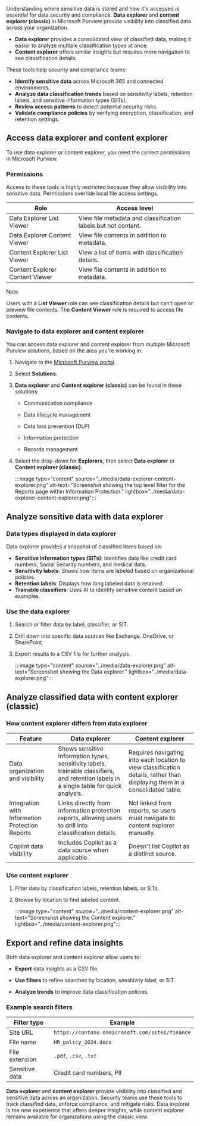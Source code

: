 Understanding where sensitive data is stored and how it's accessed is essential for data security and compliance. **Data explorer** and **content explorer (classic)** in Microsoft Purview provide visibility into classified data across your organization.

- **Data explorer** provides a consolidated view of classified data, making it easier to analyze multiple classification types at once.
- **Content explorer** offers similar insights but requires more navigation to see classification details.

These tools help security and compliance teams:

- **Identify sensitive data** across Microsoft 365 and connected environments.
- **Analyze data classification trends** based on sensitivity labels, retention labels, and sensitive information types (SITs).
- **Review access patterns** to detect potential security risks.
- **Validate compliance policies** by verifying encryption, classification, and retention settings.

## Access data explorer and content explorer

To use data explorer or content explorer, you need the correct permissions in Microsoft Purview.

### Permissions

Access to these tools is highly restricted because they allow visibility into sensitive data. Permissions override local file access settings.

| Role | Access level |
|-----|-----|
| Data Explorer List Viewer | View file metadata and classification labels but not content. |
| Data Explorer Content Viewer | View file contents in addition to metadata. |
| Content Explorer List Viewer | View a list of items with classification details. |
| Content Explorer Content Viewer | View file contents in addition to metadata. |

> [!NOTE]
> Users with a **List Viewer** role can see classification details but can't open or preview file contents. The **Content Viewer** role is required to access file contents.

### Navigate to data explorer and content explorer

You can access data explorer and content explorer from multiple Microsoft Purview solutions, based on the area you're working in:

1. Navigate to the [Microsoft Purview portal](https://purview.microsoft.com/).

1. Select **Solutions**.

1. **Data explorer** and **Content explorer (classic)** can be found in these solutions:

   - Communication compliance

   - Data lifecycle management

   - Data loss prevention (DLP)

   - Information protection

   - Records management

1. Select the drop-down for **Explorers**, then select **Data explorer** or **Content explorer (classic)**.

   :::image type="content" source="../media/data-explorer-content-explorer.png" alt-text="Screenshot showing the top level filter for the Reports page within Information Protection." lightbox="../media/data-explorer-content-explorer.png":::

## Analyze sensitive data with data explorer

### Data types displayed in data explorer

Data explorer provides a snapshot of classified items based on:

- **Sensitive information types (SITs)**: Identifies data like credit card numbers, Social Security numbers, and medical data.
- **Sensitivity labels**: Shows how items are labeled based on organizational policies.
- **Retention labels**: Displays how long labeled data is retained.
- **Trainable classifiers**: Uses AI to identify sensitive content based on examples.

### Use the data explorer

1. Search or filter data by label, classifier, or SIT.

1. Drill down into specific data sources like Exchange, OneDrive, or SharePoint.

1. Export results to a CSV file for further analysis.

   :::image type="content" source="../media/data-explorer.png" alt-text="Screenshot showing the Data explorer." lightbox="../media/data-explorer.png":::

## Analyze classified data with content explorer (classic)

### How content explorer differs from data explorer

| Feature | Data explorer | Content explorer |
|-----|-----|-----|
| Data organization and visibility | Shows sensitive information types, sensitivity labels, trainable classifiers, and retention labels in a single table for quick analysis. | Requires navigating into each location to view classification details, rather than displaying them in a consolidated table. |
| Integration with Information Protection Reports | Links directly from information protection reports, allowing users to drill into classification details. | Not linked from reports, so users must navigate to content explorer manually. |
| Copilot data visibility | Includes Copilot as a data source when applicable. | Doesn't list Copilot as a distinct source. |

### Use content explorer

1. Filter data by classification labels, retention labels, or SITs.

1. Browse by location to find labeled content.

   :::image type="content" source="../media/content-explorer.png" alt-text="Screenshot showing the Content explorer." lightbox="../media/content-explorer.png":::

## Export and refine data insights

Both data explorer and content explorer allow users to:

- **Export** data insights as a CSV file.

- **Use filters** to refine searches by location, sensitivity label, or SIT.

- **Analyze trends** to improve data classification policies.

### Example search filters

| Filter type | Example |
|-----|-----|
| Site URL | `https://contoso.onmicrosoft.com/sites/finance` |
| File name | `HR_policy_2024.docx` |
| File extension | `.pdf`, `.csv`, `.txt`  |
| Sensitive data | Credit card numbers, PII  |

**Data explorer** and **content explorer** provide visibility into classified and sensitive data across an organization. Security teams use these tools to track classified data, enforce compliance, and mitigate risks. Data explorer is the new experience that offers deeper insights, while content explorer remains available for organizations using the classic view.
